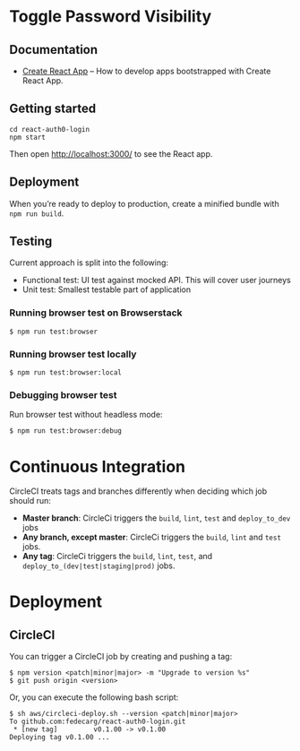 # Toggle Password Visibility

## Documentation

- [Create React App](https://facebook.github.io/create-react-app/) – How to develop apps bootstrapped with Create React App.

## Getting started

```
cd react-auth0-login
npm start
```

Then open [http://localhost:3000/](http://localhost:3000/) to see the React app.

## Deployment
When you’re ready to deploy to production, create a minified bundle with `npm run build`.

## Testing

Current approach is split into the following:

* Functional test: UI test against mocked API. This will cover user journeys
* Unit test: Smallest testable part of application

### Running browser test on Browserstack

```
$ npm run test:browser
```

### Running browser test locally

```
$ npm run test:browser:local
```

### Debugging browser test

Run browser test without headless mode:

```
$ npm run test:browser:debug
```

# Continuous Integration
CircleCI treats tags and branches differently when deciding which job should run:

* **Master branch**: CircleCi triggers the `build`, `lint`, `test` and `deploy_to_dev` jobs
* **Any branch, except master**: CircleCi triggers the `build`, `lint` and `test` jobs.
* **Any tag**: CircleCi triggers the `build`, `lint`, `test`, and `deploy_to_(dev|test|staging|prod)` jobs.

# Deployment

## CircleCI
You can trigger a CircleCI job by creating and pushing a tag:
```
$ npm version <patch|minor|major> -m "Upgrade to version %s"
$ git push origin <version>
```

Or, you can execute the following bash script:
```
$ sh aws/circleci-deploy.sh --version <patch|minor|major>
To github.com:fedecarg/react-auth0-login.git
 * [new tag]         v0.1.00 -> v0.1.00
Deploying tag v0.1.00 ...
```


